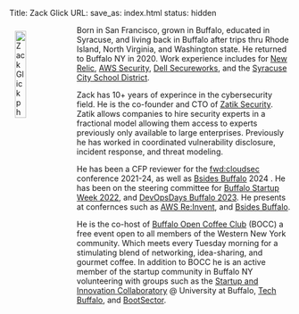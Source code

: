Title: Zack Glick
URL: 
save_as: index.html
status: hidden 

<a href="{static}/images/zack-glick.jpg" alt="Zack Glick photo"><img src="{static}/images/zack-glick.jpg" alt="Zack Glick photo" style="float:left; width:20%; padding: 10px"></a>

Born in San Francisco, grown in Buffalo, educated in Syracuse, and living back in Buffalo after trips thru Rhode Island, North Virginia, and Washington state. He returned to Buffalo NY in 2020. Work experience includes for [New Relic](https://newrelic.com/), [AWS Security](https://aws.amazon.com/), [Dell Secureworks](https://www.secureworks.com/), and the [Syracuse City School District](http://www.syracusecityschools.com/).

Zack has 10+ years of experince in the cybersecurity field. He is the co-founder and CTO of [Zatik Security](https://www.zatik.io/). Zatik allows companies to hire security experts in a fractional model allowing them access to experts previously only available to large enterprises. Previously he has worked in coordinated vulnerability disclosure, incident response, and threat modeling.

He has been a CFP reviewer for the [fwd:cloudsec](https://fwdcloudsec.org/) conference 2021-24, as well as [Bsides Buffalo](https://www.bsidesbuffalo.org/) 2024 . He has been on the steering committee for [Buffalo Startup Week 2022](https://www.startupweekbuffalo.com/), and [DevOpsDays Buffalo 2023](https://devopsdays.org/events/2023-buffalo/program/). He presents at confernces such as [AWS Re:Invent](https://www.youtube.com/watch?v=IxvMK4kAu0E), and [Bsides Buffalo](https://www.youtube.com/watch?v=syJhCOvnMmc).

He is the co-host of [Buffalo Open Coffee Club](716coffee.club) (BOCC) a free event open to all members of the Western New York community. Which meets every Tuesday morning for a stimulating blend of networking, idea-sharing, and gourmet coffee. In addition to BOCC he is an active member of the startup community in Buffalo NY volunteering with groups such as the [Startup and Innovation Collaboratory](https://www.buffalo.edu/content/www/entrepreneurship.html) @ University at Buffalo, [Tech Buffalo](https://www.techbuffalo.org/), and [BootSector](https://joinbootsector.com/). 
